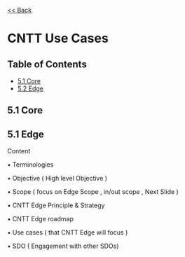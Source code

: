 [<< Back](https://cntt-n.github.io/CNTT/)
# CNTT Use Cases

## Table of Contents
 * [5.1 Core](#5.1)
 * [5.2 Edge](#5.2)
   
<a name="5.1"></a>
## 5.1 Core


<a name="5.1"></a>
## 5.1 Edge

Content 

•	Terminologies 

•	Objective ( High level Objective ) 

•	Scope ( focus on Edge Scope , in/out scope , Next Slide ) 

•	CNTT Edge Principle & Strategy 

•	CNTT Edge roadmap 

•	Use cases ( that CNTT Edge will focus ) 



•	SDO ( Engagement with other SDOs)

